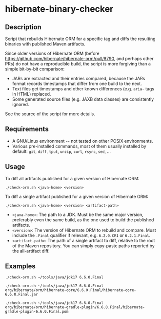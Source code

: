 # hibernate-binary-checker

## Description

Script that rebuilds Hibernate ORM for a specific tag and diffs the resulting binaries with published Maven artifacts.

Since older versions of Hibernate ORM (before https://github.com/hibernate/hibernate-orm/pull/8790, and perhaps other PRs) do not have a reproducible build, the script is more forgiving than a simple bit-by-bit comparison:

* JARs are extracted and their entries compared, because the JARs format records timestamps that differ from one build to the next.
* Text files get timestamps and other known differences (e.g. `aria-` tags in HTML) replaced.
* Some generated source files (e.g. JAXB data classes) are consistently ignored.

See the source of the script for more details.

## Requirements

* A GNU/Linux environment -- not tested on other POSIX environments.
* Various pre-installed commands, most of them usually installed by default:
  `git`, `diff`, `tput`, `unzip`, `curl`, `rsync`, `sed`, ...

## Usage

To diff all artifacts published for a given version of Hibernate ORM:

```
./check-orm.sh <java-home> <version>
```

To diff a single artifact published for a given version of Hibernate ORM:

```
./check-orm.sh <java-home> <version> <artifact-path>
```

* `<java-home>`: The path to a JDK. Must be the same major version, preferably even the same build, as the one used to build the published artifacts.
* `<version>`: The version of Hibernate ORM to rebuild and compare. Must include the `.Final` qualifier if relevant, e.g. `6.2.0.CR1` or `6.2.1.Final`.
* `<artifact-path>`: The path of a single artifact to diff, relative to the root of the Maven repository. You can simply copy-paste paths reported by the all-artifact diff.

## Examples

```shell
./check-orm.sh ~/tools/java/jdk17 6.6.0.Final
```

```shell
./check-orm.sh ~/tools/java/jdk17 6.6.0.Final org/hibernate/orm/hibernate-core/6.6.0.Final/hibernate-core-6.6.0.Final.jar
```

```shell
./check-orm.sh ~/tools/java/jdk17 6.6.0.Final org/hibernate/orm/hibernate-gradle-plugin/6.6.0.Final/hibernate-gradle-plugin-6.6.0.Final.pom
```